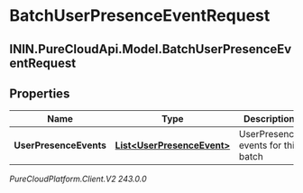 # BatchUserPresenceEventRequest

## ININ.PureCloudApi.Model.BatchUserPresenceEventRequest

## Properties

|Name | Type | Description | Notes|
|------------ | ------------- | ------------- | -------------|
| **UserPresenceEvents** | [**List&lt;UserPresenceEvent&gt;**](UserPresenceEvent) | UserPresence events for this batch | [optional] |



_PureCloudPlatform.Client.V2 243.0.0_
